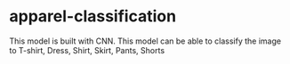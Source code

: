 # apparel-classification

This model is built with CNN. This model can be able to classify the image to T-shirt, Dress, Shirt, Skirt, Pants, Shorts
